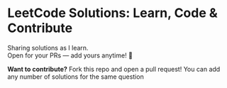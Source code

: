 # LeetCode Solutions: Learn, Code & Contribute

Sharing solutions as I learn.  
Open for your PRs — add yours anytime! 🚀

**Want to contribute?** Fork this repo and open a pull request!
You can add any number of solutions for the same question

